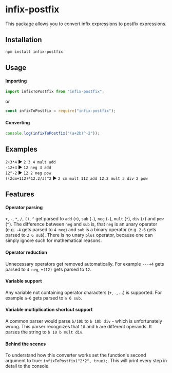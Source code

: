 # infix-postfix

This package allows you to convert infix expressions to postfix expressions.
 
## Installation
```bash
npm install infix-postfix
```
## Usage

#### Importing
```typescript
import infixToPostfix from "infix-postfix";
```
or
```javascript
const infixToPostfix = require("infix-postfix");
```
#### Converting
```javascript
console.log(infixToPostfix("(a+2b)^-2"));
```

## Examples

`2+3*4` ▶ `2 3 4 mult add`<br>
`-12+3` ▶ `12 neg 3 add`<br>
`12^-2` ▶ `12 2 neg pow`<br>
`((2cm+112)*12.2/3)^2` ▶ `2 cm mult 112 add 12.2 mult 3 div 2 pow`<br>

## Features

#### Operator parsing
`+`, `-`, `*`, `/`, `()`, `^` get parsed to `add` (`+`), `sub` (`-`), `neg` (`-`), `mult` (`*`), `div` (`/`) and `pow` (`^`). The difference between `neg` and `sub` is, that `neg` is an unary operator (e.g. `-4` gets parsed to `4 neg`) and `sub` is
a binary operator (e.g. `2-6` gets parsed to `2 6 sub`).
There is no unary `plus` operator, because one can simply ignore such for mathematical reasons. 

#### Operator reduction
Unnecessary operators get removed automatically.
For example `---+4` gets parsed to `4 neg`, `+(12)` gets parsed to `12`.

#### Variable support
Any variable not containing operator characters (`+`, `-`, ...) is supported. For example `a-6` gets parsed to `a 6 sub`.

#### Variable multiplication shortcut support
A common parser would parse `b/10b` to `b 10b div` - which is unfortunately wrong. This parser recognizes that `10` and `b` are different operands. It parses the string to `b 10 b mult div`.

#### Behind the scenes
To understand how this converter works set the function's second argument to true: `infixToPostfix("2*2", true);`. This will print every step in detail to the console.
